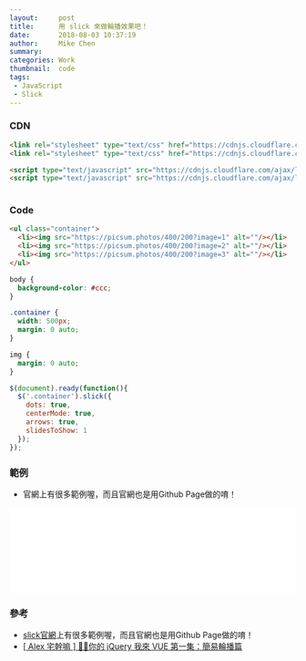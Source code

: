 ```yaml
---
layout:     post
title:      用 slick 來做輪播效果吧！
date:       2018-08-03 10:37:19
author:     Mike Chen
summary:    
categories: Work
thumbnail:  code
tags:
 - JavaScript
 - Slick
---
```


### CDN

```html
<link rel="stylesheet" type="text/css" href="https://cdnjs.cloudflare.com/ajax/libs/slick-carousel/1.9.0/slick.min.css"/>
<link rel="stylesheet" type="text/css" href="https://cdnjs.cloudflare.com/ajax/libs/slick-carousel/1.9.0/slick-theme.min.css"/>

<script type="text/javascript" src="https://cdnjs.cloudflare.com/ajax/libs/jquery/3.3.1/jquery.min.js"></script>
<script type="text/javascript" src="https://cdnjs.cloudflare.com/ajax/libs/slick-carousel/1.9.0/slick.min.js"></script>
				
```

### Code

```html
<ul class="container">
  <li><img src="https://picsum.photos/400/200?image=1" alt=""/></li>
  <li><img src="https://picsum.photos/400/200?image=2" alt=""/></li>
  <li><img src="https://picsum.photos/400/200?image=3" alt=""/></li>
</ul>
```

```css
body {
  background-color: #ccc;
}

.container {
  width: 500px;
  margin: 0 auto;
}

img {
  margin: 0 auto;
}

```

```javascript
$(document).ready(function(){
  $('.container').slick({
    dots: true,
    centerMode: true,
    arrows: true,
    slidesToShow: 1  
  });  
});
```

### 範例
* 官網上有很多範例喔，而且官網也是用Github Page做的唷！

<div class="iframe-rwd">
    <iframe scrolling='no' title='slick sample' src='//codepen.io/mikechen2017/embed/MBGNQB/?height=265&theme-id=0&default-tab=html,result&embed-version=2' frameborder='no' allowtransparency='true' allowfullscreen='true' style='width: 100%;'>See the Pen <a href='https://codepen.io/mikechen2017/pen/MBGNQB/'>slick sample</a> by Mike Chen (<a href='https://codepen.io/mikechen2017'>@mikechen2017</a>) on <a href='https://codepen.io'>CodePen</a>.
</iframe>
</div>


### 參考
* [slick官網](http://kenwheeler.github.io/slick/)上有很多範例喔，而且官網也是用Github Page做的唷！
* [[ Alex 宅幹嘛 ] 👨‍💻你的 jQuery 我來 VUE 第一集：簡易輪播篇](https://www.youtube.com/watch?v=2iclZL9SUqA)